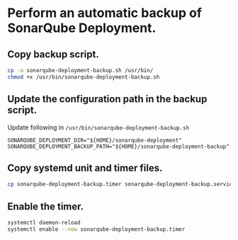 # Perform an automatic backup of SonarQube Deployment.

## Copy backup script.
```bash
cp -a sonarqube-deployment-backup.sh /usr/bin/
chmod +x /usr/bin/sonarqube-deployment-backup.sh
```

## Update the configuration path in the backup script.
Update following in `/usr/bin/sonarqube-deployment-backup.sh`
```
SONARQUBE_DEPLOYMENT_DIR="${HOME}/sonarqube-deployment"
SONARQUBE_DEPLOYMENT_BACKUP_PATH="${HOME}/sonarqube-deployment-backup"
```

## Copy systemd unit and timer files.
```bash
cp sonarqube-deployment-backup.timer sonarqube-deployment-backup.service /etc/systemd/system/
```

## Enable the timer.
```bash
systemctl daemon-reload
systemctl enable --now sonarqube-deployment-backup.timer
```